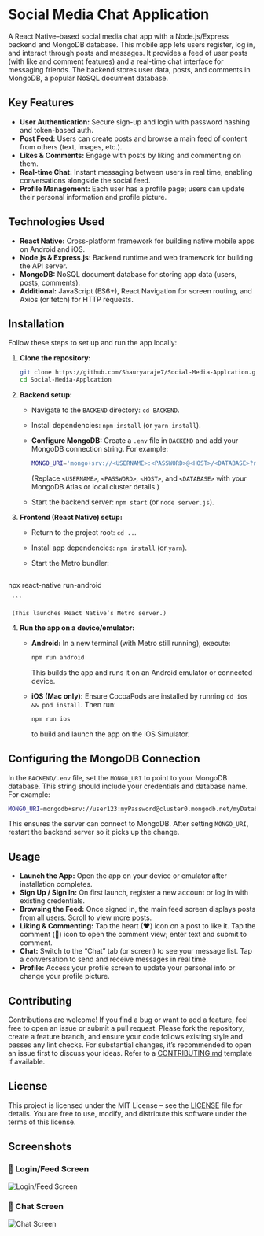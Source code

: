 # Social Media Chat Application

A React Native–based social media chat app with a Node.js/Express backend and MongoDB database. This mobile app lets users register, log in, and interact through posts and messages. It provides a feed of user posts (with like and comment features) and a real-time chat interface for messaging friends. The backend stores user data, posts, and comments in MongoDB, a popular NoSQL document database.

## Key Features

* **User Authentication:** Secure sign-up and login with password hashing and token-based auth.
* **Post Feed:** Users can create posts and browse a main feed of content from others (text, images, etc.).
* **Likes & Comments:** Engage with posts by liking and commenting on them.
* **Real-time Chat:** Instant messaging between users in real time, enabling conversations alongside the social feed.
* **Profile Management:** Each user has a profile page; users can update their personal information and profile picture.

## Technologies Used

* **React Native:** Cross-platform framework for building native mobile apps on Android and iOS.
* **Node.js & Express.js:** Backend runtime and web framework for building the API server.
* **MongoDB:** NoSQL document database for storing app data (users, posts, comments).
* **Additional:** JavaScript (ES6+), React Navigation for screen routing, and Axios (or fetch) for HTTP requests.

## Installation

Follow these steps to set up and run the app locally:

1. **Clone the repository:**

   ```bash
   git clone https://github.com/Shauryaraje7/Social-Media-Applcation.git
   cd Social-Media-Applcation
   ```

2. **Backend setup:**

   * Navigate to the `BACKEND` directory: `cd BACKEND`.
   * Install dependencies: `npm install` (or `yarn install`).
   * **Configure MongoDB:** Create a `.env` file in `BACKEND` and add your MongoDB connection string. For example:

     ```bash
     MONGO_URI='mongo+srv://<USERNAME>:<PASSWORD>@<HOST>/<DATABASE>?retryWrites=true&w=majority'
     ```

     (Replace `<USERNAME>`, `<PASSWORD>`, `<HOST>`, and `<DATABASE>` with your MongoDB Atlas or local cluster details.)
   * Start the backend server: `npm start` (or `node server.js`).

3. **Frontend (React Native) setup:**

   * Return to the project root: `cd ..`.
   * Install app dependencies: `npm install` (or `yarn`).
   * Start the Metro bundler:

     ```bash
 npx react-native run-android

     ```

     (This launches React Native’s Metro server.)

4. **Run the app on a device/emulator:**

   * **Android:** In a new terminal (with Metro still running), execute:

     ```bash
     npm run android
     ```

     This builds the app and runs it on an Android emulator or connected device.
   * **iOS (Mac only):** Ensure CocoaPods are installed by running `cd ios && pod install`. Then run:

     ```bash
     npm run ios
     ```

     to build and launch the app on the iOS Simulator.

## Configuring the MongoDB Connection

In the `BACKEND/.env` file, set the `MONGO_URI` to point to your MongoDB database. This string should include your credentials and database name. For example:

```bash
MONGO_URI=mongodb+srv://user123:myPassword@cluster0.mongodb.net/myDatabase?retryWrites=true&w=majority
```

This ensures the server can connect to MongoDB. After setting `MONGO_URI`, restart the backend server so it picks up the change.

## Usage

* **Launch the App:** Open the app on your device or emulator after installation completes.
* **Sign Up / Sign In:** On first launch, register a new account or log in with existing credentials.
* **Browsing the Feed:** Once signed in, the main feed screen displays posts from all users. Scroll to view more posts.
* **Liking & Commenting:** Tap the heart (♥) icon on a post to like it. Tap the comment (💬) icon to open the comment view; enter text and submit to comment.
* **Chat:** Switch to the “Chat” tab (or screen) to see your message list. Tap a conversation to send and receive messages in real time.
* **Profile:** Access your profile screen to update your personal info or change your profile picture.

## Contributing

Contributions are welcome! If you find a bug or want to add a feature, feel free to open an issue or submit a pull request. Please fork the repository, create a feature branch, and ensure your code follows existing style and passes any lint checks. For substantial changes, it’s recommended to open an issue first to discuss your ideas. Refer to a [CONTRIBUTING.md](CONTRIBUTING.md) template if available.

## License

This project is licensed under the MIT License – see the [LICENSE](LICENSE) file for details. You are free to use, modify, and distribute this software under the terms of this license.

## Screenshots

### 📱 Login/Feed Screen
![Login/Feed Screen](https://github.com/Shauryaraje7/Social-Media-Applcation/blob/main/ios/WhatsApp%20Image%202025-06-08%20at%2002.31.03.jpeg?raw=true)

### 💬 Chat Screen
![Chat Screen](https://github.com/Shauryaraje7/Social-Media-Applcation/blob/main/ios/WhatsApp%20Image%202025-06-08%20at%2002.33.56.jpeg?raw=true)

